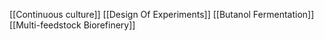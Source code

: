 [[Continuous culture]]
[[Design Of Experiments]]
[[Butanol Fermentation]]
[[Multi-feedstock Biorefinery]]
